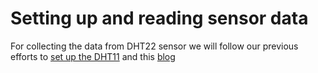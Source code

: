 # Setting up and reading sensor data

For collecting the data from DHT22 sensor we will follow our previous efforts to [set up the DHT11](https://github.com/pyladieshamburg/getting-started-raspberry-pi/blob/master/sensorsetup/reading-sensor-data-from-pi.md) and this [blog](https://pimylifeup.com/raspberry-pi-humidity-sensor-dht22/)
